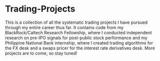 # Trading-Projects

This is a collection of all the systematic trading projects I have pursued through my entire career thus far. It contains code from my BlackRock/Caltech Research Fellowship, where I conducted independent research on pre-IPO signals for post-public stock performance and my Philippine National Bank internship, where I created trading algorithms for the FX desk and a swaps pricer for the interest rate derivatives desk. More projects are to come, so stay tuned!
